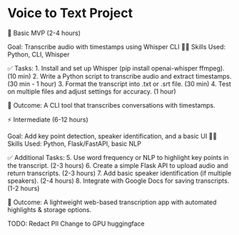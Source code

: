 # Voice to Text Project 
🚀 Basic MVP (2-4 hours)

Goal: Transcribe audio with timestamps using Whisper CLI
👨‍💻 Skills Used: Python, CLI, Whisper

✅ Tasks:
	1.	Install and set up Whisper (pip install openai-whisper ffmpeg). (10 min)
	2.	Write a Python script to transcribe audio and extract timestamps. (30 min - 1 hour)
	3.	Format the transcript into .txt or .srt file. (30 min)
	4.	Test on multiple files and adjust settings for accuracy. (1 hour)

🎯 Outcome: A CLI tool that transcribes conversations with timestamps.

⚡ Intermediate (6-12 hours)

Goal: Add key point detection, speaker identification, and a basic UI
👨‍💻 Skills Used: Python, Flask/FastAPI, basic NLP

✅ Additional Tasks:
5. Use word frequency or NLP to highlight key points in the transcript. (2-3 hours)
6. Create a simple Flask API to upload audio and return transcripts. (2-3 hours)
7. Add basic speaker identification (if multiple speakers). (2-4 hours)
8. Integrate with Google Docs for saving transcripts. (1-2 hours)

🎯 Outcome: A lightweight web-based transcription app with automated highlights & storage options.

TODO:
Redact PII 
Change to GPU huggingface 
